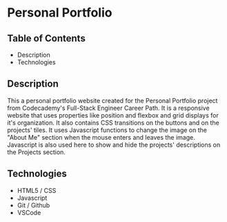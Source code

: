 # Personal Portfolio

## Table of Contents

+ Description
+ Technologies

## Description

This a personal portfolio website created for the Personal Portfolio project from Codecademy's Full-Stack Engineer Career Path.
It is a responsive website that uses properties like position and flexbox and grid displays for it's organization.
It also contains CSS transitions on the buttons and on the projects' tiles.
It uses Javascript functions to change the image on the "About Me" section when the mouse enters and leaves the image.
Javascript is also used here to show and hide the projects' descriptions on the Projects section.

## Technologies

+ HTML5 / CSS
+ Javascript
+ Git / Github
+ VSCode
